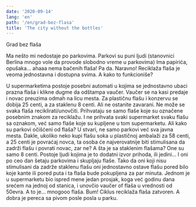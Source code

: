 ```yaml
---
date: '2020-09-14'
lang: 'en'
path: '/en/grad-bez-flasa'
title: 'The city without the bottles'
---
```

Grad bez flaša

Ma nešto mi nedostaje po parkovima. Parkovi su puni ljudi (stanovnici Berlina mnogo vole da provode slobodno vreme u parkovima) Ima papirića, opušaka… ahaaa nema bačenih flaša!
Pa da. Naravno! Reciklaža flaša je veoma jednostavna i dostupna svima.
A kako to funkcioniše?

U supermarketima postoje posebni automati u kojima se jednostavno ubaci prazna flaša i klikne dugme da odštampa vaučer. Vaučer se na kasi predaje i novac preuzima odmah na licu mesta. Za plastičnu flašu i konzervu se dobija 25 centi, a za staklenu 8 centi.
Ali ne ostanite zavarani. Ne može se svaka flaša reciklirati/unovčiti. Prihvataju se samo flaše koje su označene posebnim znakom za reciklažu. I ne prihvata svaki supermarket svaku flašu sa oznakom, već samo flaše koje su kupljene u tom supermarketu.
Ali kako su parkovi očišćeni od flaša? U stvari, ne samo parkovi već sva javna mesta.
Dakle, ukoliko neko kupi flašu soka u plastičnoj ambalaži za 58 centi, a 25 centi je povraćaj novca, ta osoba će najverovatnije biti stimulisana da zadrži flašu i povrati novac, zar ne?
A šta je sa staklenim flašama? One su samo 8 centi.
Postoje ljudi kojima je to dodatni izvor prihoda, ili jedini... I oni po ceo dan šetaju parkovima i skupljaju flaše.
Tako da oni koji nisu stimulisani da zadrže staklenu flašu oni jednostavno ostave flašu pored bilo koje kante ili pored puta i ta flaša bude pokupljena za par minuta.
Jednom je u supermarketu bio ispred mene jedan prosjak, koga već godinu dana srećem na jednoj od stanica, i unovčio vaučer of flaša u vrednosti od 50evra. A to je... mnogooo flaša.
Bum!
Ciklus reciklaža flaša zatvoren.
A dobra je pereca sa pivom posle posla u parku.
